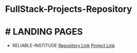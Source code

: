 # **FullStack-Projects-Repository**
# # LANDING PAGES
* RELIABLE-INSTITUDE
  [Repository Link](https://github.com/yashdatir1999/LANDING-page1-RELIABLE-INSTITUDE)
  [Project Link](https://yashdatir1999.github.io/RELIABLE-INSTITUDE/)
